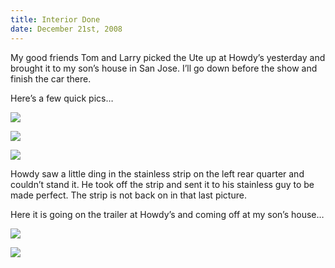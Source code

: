 ```yaml
---
title: Interior Done
date: December 21st, 2008
---
```


My good friends Tom and Larry picked the Ute up at Howdy’s yesterday and brought it to my son’s house in San Jose. I’ll go down before the show and finish the car there.

Here’s a few quick pics…

![](/images/pop/studeute/NewImage-5.jpg)

![](/images/pop/studeute/NewImage2.jpg)

![](/images/pop/studeute/NewImage1.jpg)

Howdy saw a little ding in the stainless strip on the left rear quarter and couldn’t stand it. He took off the strip and sent it to his stainless guy to be made perfect. The strip is not back on in that last picture.

Here it is going on the trailer at Howdy’s and coming off at my son’s house…

![](/images/pop/studeute/z2.jpg)

![](/images/pop/studeute/z1.jpg)

